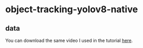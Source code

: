 # object-tracking-yolov8-native

## data

You can download the same video I used in the tutorial [here](https://drive.google.com/file/d/1TM3KF_JC_j9znTjtsGxF8InmUbPPPOUE/view?usp=sharing).
